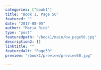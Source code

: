```yaml
---
categories: ["book1"]
title: "Book 1, Page 50"
featured: ""
date: "2017-08-05"
author: "Maria Rice"
type: "post"
featuredpath: "/book1/main/bw_page50.jpg"
description2: []
linktitle: ""
featuredalt: "Page50"
preview: "/book1/preview/preview50.jpg"

---
```

